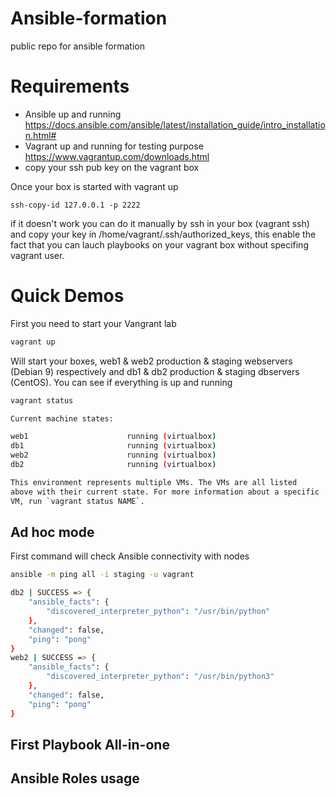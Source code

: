 # Ansible-formation
public repo for ansible formation 

# Requirements 
* Ansible up and running https://docs.ansible.com/ansible/latest/installation_guide/intro_installation.html#
* Vagrant up and running for testing purpose https://www.vagrantup.com/downloads.html
* copy your ssh pub key on the vagrant box

Once your box is started with vagrant up 
```
ssh-copy-id 127.0.0.1 -p 2222
```
if it doesn't work you can do it manually by ssh in your box (vagrant ssh) and copy your key in /home/vagrant/.ssh/authorized_keys, this enable the fact that you can lauch playbooks on your vagrant box without specifing vagrant user.

# Quick Demos

First you need to start your Vangrant lab 

```bash
vagrant up
```

Will start your boxes, web1 & web2 production & staging webservers (Debian 9) respectively and db1 & db2 production & staging dbservers (CentOS). You can see if everything is up and running

```bash
vagrant status

Current machine states:

web1                      running (virtualbox)
db1                       running (virtualbox)
web2                      running (virtualbox)
db2                       running (virtualbox)

This environment represents multiple VMs. The VMs are all listed
above with their current state. For more information about a specific
VM, run `vagrant status NAME`.
```

## Ad hoc mode

First command will check Ansible connectivity with nodes

```bash
ansible -m ping all -i staging -u vagrant

db2 | SUCCESS => {
    "ansible_facts": {
        "discovered_interpreter_python": "/usr/bin/python"
    }, 
    "changed": false, 
    "ping": "pong"
}
web2 | SUCCESS => {
    "ansible_facts": {
        "discovered_interpreter_python": "/usr/bin/python3"
    }, 
    "changed": false, 
    "ping": "pong"
}
```

## First Playbook All-in-one
## Ansible Roles usage

